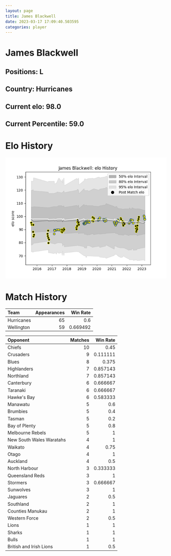 ```yaml
---  
layout: page  
title: James Blackwell  
date: 2023-03-17 17:09:40.503595  
categories: player  
---
```

# James Blackwell

## Positions: L

## Country: Hurricanes

## Current elo: 98.0

## Current Percentile: 59.0

# Elo History


![elo history](history_JamesBlackwell.png)
# Match History


| Team       |   Appearances |   Win Rate |
|:-----------|--------------:|-----------:|
| Hurricanes |            65 |   0.6      |
| Wellington |            59 |   0.669492 |

| Opponent                 |   Matches |   Win Rate |
|:-------------------------|----------:|-----------:|
| Chiefs                   |        10 |   0.45     |
| Crusaders                |         9 |   0.111111 |
| Blues                    |         8 |   0.375    |
| Highlanders              |         7 |   0.857143 |
| Northland                |         7 |   0.857143 |
| Canterbury               |         6 |   0.666667 |
| Taranaki                 |         6 |   0.666667 |
| Hawke's Bay              |         6 |   0.583333 |
| Manawatu                 |         5 |   0.6      |
| Brumbies                 |         5 |   0.4      |
| Tasman                   |         5 |   0.2      |
| Bay of Plenty            |         5 |   0.8      |
| Melbourne Rebels         |         5 |   1        |
| New South Wales Waratahs |         4 |   1        |
| Waikato                  |         4 |   0.75     |
| Otago                    |         4 |   1        |
| Auckland                 |         4 |   0.5      |
| North Harbour            |         3 |   0.333333 |
| Queensland Reds          |         3 |   1        |
| Stormers                 |         3 |   0.666667 |
| Sunwolves                |         3 |   1        |
| Jaguares                 |         2 |   0.5      |
| Southland                |         2 |   1        |
| Counties Manukau         |         2 |   1        |
| Western Force            |         2 |   0.5      |
| Lions                    |         1 |   1        |
| Sharks                   |         1 |   1        |
| Bulls                    |         1 |   1        |
| British and Irish Lions  |         1 |   0.5      |